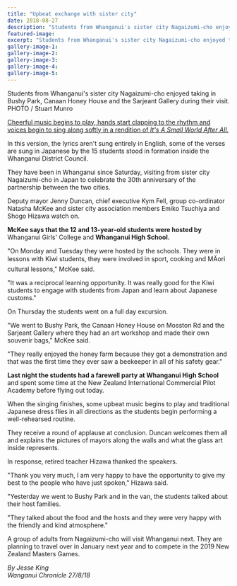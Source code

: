 ```yaml
---
title: "Upbeat exchange with sister city"
date: 2018-08-27
description: "Students from Whanganui's sister city Nagaizumi-cho enjoyed Bushy Park, Canaan Honey House & Sarjeant Gallery..."
featured-image: 
excerpt: "Students from Whanganui's sister city Nagaizumi-cho enjoyed taking in Bushy Park, Canaan Honey House & the Sarjeant Gallery during their visit."
gallery-image-1: 
gallery-image-2: 
gallery-image-3: 
gallery-image-4: 
gallery-image-5: 
---
```


<p><span>Students from Whanganui's sister city Nagaizumi-cho enjoyed taking in Bushy Park, Canaan Honey House and the Sarjeant Gallery during their visit. <br />PHOTO / Stuart Munro</span></p>
<p class="element element-paragraph"><a href="https://www.nzherald.co.nz/good-news/news/article.cfm?c_id=1503279&amp;objectid=12112032">Che<span>erful music begins to play, hands start clapping to the rhythm and voices begin to sing along softly in a rendition of&nbsp;</span><em>It's A Small World After All.</em></a></p>
<p class="element element-paragraph">In this version, the lyrics aren't sung entirely in English, some of the verses are sung in Japanese by the 15 students stood in formation inside the Whanganui District Council.</p>
<p class="element element-paragraph">They have been in Whanganui since Saturday, visiting from sister city Nagaizumi-cho in Japan to celebrate the 30th anniversary of the partnership between the two cities.</p>
<p class="element element-paragraph">Deputy mayor Jenny Duncan, chief executive Kym Fell, group co-ordinator Natasha McKee and sister city association members Emiko Tsuchiya and Shogo Hizawa watch on.</p>
<p class="element element-paragraph"><strong>McKee says that the 12 and 13-year-old students were hosted by</strong> Whanganui Girls' College and <strong>Whanganui High School.</strong></p>
<p class="element element-paragraph">"On Monday and Tuesday they were hosted by the schools. They were in lessons with Kiwi students, they were involved in sport, cooking and MÄori cultural lessons," McKee said.</p>
<p class="element element-paragraph">"It was a reciprocal learning opportunity. It was really good for the Kiwi students to engage with students from Japan and learn about Japanese customs."</p>
<p class="element element-paragraph">On Thursday the students went on a full day excursion.</p>
<p class="element element-paragraph">"We went to Bushy Park, the Canaan Honey House on Mosston Rd and the Sarjeant Gallery where they had an art workshop and made their own souvenir bags," McKee said.</p>
<p class="element element-paragraph">"They really enjoyed the honey farm because they got a demonstration and that was the first time they ever saw a beekeeper in all of his safety gear."</p>
<p class="element element-paragraph"><strong>Last night the students had a farewell party at Whanganui High School</strong> and spent some time at the New Zealand International Commercial Pilot Academy before flying out today.</p>
<p class="element element-paragraph">When the singing finishes, some upbeat music begins to play and traditional Japanese dress flies in all directions as the students begin performing a well-rehearsed routine.</p>
<p class="element element-paragraph">They receive a round of applause at conclusion. Duncan welcomes them all and explains the pictures of mayors along the walls and what the glass art inside represents.</p>
<p class="element element-paragraph">In response, retired teacher Hizawa thanked the speakers.</p>
<p class="element element-paragraph">"Thank you very much, I am very happy to have the opportunity to give my best to the people who have just spoken," Hizawa said.</p>
<p class="element element-paragraph">"Yesterday we went to Bushy Park and in the van, the students talked about their host families.</p>
<p class="element element-paragraph">"They talked about the food and the hosts and they were very happy with the friendly and kind atmosphere."</p>
<p class="element element-paragraph">A group of adults from Nagaizumi-cho will visit Whanganui next. They are planning to travel over in January next year and to compete in the 2019 New Zealand Masters Games.</p>
<p><em>By Jesse King<br />Wanganui Chronicle 27/8/18</em></p>

